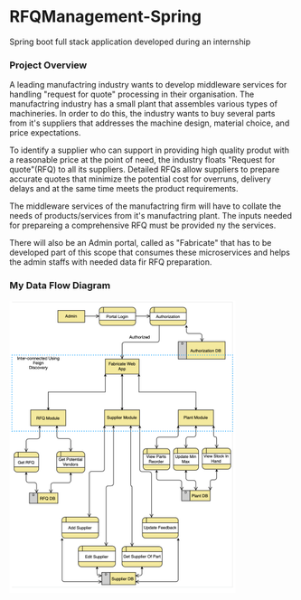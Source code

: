 # RFQManagement-Spring
Spring boot full stack application developed during an internship<br>
### Project Overview
<p>A leading manufactring industry wants to develop middleware services for handling "request for quote" processing in their organisation. The manufactring industry has a small plant that assembles various types of machineries. In order to do this, the industry wants to buy several parts from it's suppliers that addresses the machine design, material choice, and price expectations.</p>
<p>To identify a supplier who can support in providing high quality produt with a reasonable price at the point of need, the industry floats "Request for quote"(RFQ) to all its suppliers. Detailed RFQs allow suppliers to prepare accurate quotes that minimize the potential cost for overruns, delivery delays and at the same time meets the product requirements.</p>
<p>The middleware services of the manufactring firm will have to collate the needs of products/services from it's manufactring plant. The inputs needed for prepareing a comprehensive RFQ must be provided ny the services.</p>
<p>There will also be an Admin portal, called as "Fabricate" that has to be developed part of this scope that consumes these microservices and helps the admin staffs with needed data fir RFQ preparation.</p>

### My Data Flow Diagram
<img src="https://raw.githubusercontent.com/chaitanyabhardwaj/RFQManagement-Spring/main/raw/dfd.png" width=400; height=auto;>
